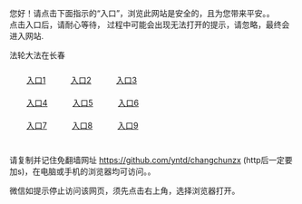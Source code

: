 您好！请点击下面指示的“入口”，浏览此网站是安全的，且为您带来平安。。 <br/>
点击入口后，请耐心等待， 过程中可能会出现无法打开的提示，请忽略，最终会进入网站. </br>

法轮大法在长春<br/>
<div style="padding:10px"><a style="margin:20px" target="_blank" href="https://d1w6al8c8uawmi.cloudfront.net/2Qpsp?cjpzjvge" id="ccLink1" rel="nofollow">入口1</a> <a target="_blank" style="margin:20px" href="https://d2hwcxlkjb4ti9.cloudfront.net/2Qpsp?kxrrfn" id="ccLink2" rel="nofollow">入口2</a> <a style="margin:20px" target="_blank" href="https://d1edys9bdvdhtk.cloudfront.net/2Qpsp?axrkpzmy" id="ccLink3" rel="nofollow">入口3</a></div>

<div style="padding:10px" ><a style="margin:20px" target="_blank" href="https://d1w6al8c8uawmi.cloudfront.net/2Qpsp?cjpzjvge" id="ccLink4" rel="nofollow">入口4</a> <a style="margin:20px" href="https://d2hwcxlkjb4ti9.cloudfront.net/2Qpsp?kxrrfn" target="_blank" id="ccLink5" rel="nofollow">入口5</a> <a style="margin:20px" href="https://d1edys9bdvdhtk.cloudfront.net/2Qpsp?axrkpzmy" target="_blank" id="ccLink6" rel="nofollow">入口6</a></div>

<div style="padding:10px"><a style="margin:20px" target="_blank" href="https://d1w6al8c8uawmi.cloudfront.net/2Qpsp?cjpzjvge" id="ccLink7" rel="nofollow">入口7</a> <a style="margin:20px" href="https://d2hwcxlkjb4ti9.cloudfront.net/2Qpsp?kxrrfn" target="_blank" id="ccLink8" rel="nofollow">入口8</a> <a style="margin:20px" target="_blank" href="https://d1edys9bdvdhtk.cloudfront.net/2Qpsp?axrkpzmy" id="ccLink9" rel="nofollow">入口9</a></div>

<br/>



请复制并记住免翻墙网址 https://github.com/yntd/changchunzx (http后一定要加s)，在电脑或手机的浏览器均可访问。。<br/>

微信如提示停止访问该网页，须先点击右上角，选择浏览器打开。

